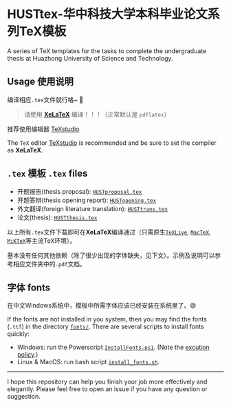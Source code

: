 # HUSTtex-华中科技大学本科毕业论文系列TeX模板
A series of TeX templates for the tasks to complete the undergraduate thesis at Huazhong University of Science and Technology.

## Usage 使用说明
编译相应`.tex`文件就行咯~ :rocket:
> 请使用 [**XeLaTeX**](https://en.wikipedia.org/wiki/XeTeX) 编译！！！（正常默认是 `pdflatex`）

推荐使用编辑器 [TeXstudio](https://www.texstudio.org/)

The `TeX` editor [TeXstudio](https://www.texstudio.org/) is recommended and be sure to set the compiler as **XeLaTeX**.

## `.tex` 模板 `.tex` files
- 开题报告(thesis proposal): [`HUSTproposal.tex`](HUSTproposal/HUSTproposal.tex)
- 开题答辩(thesis opening report): [`HUSTopening.tex`](HUSTopening/HUSTopening.tex)
- 外文翻译(foreign literature translation): [`HUSTtrans.tex`](HUSTtrans/HUSTtrans.tex)
- 论文(thesis): [`HUSTthesis.tex`](HUSTthesis/HUSTthesis.tex)

以上所有`.tex`文件下载即可在**XeLaTeX**编译通过（只需原生[`TeXLive`](https://www.tug.org/texlive/), [`MacTeX`](https://www.tug.org/mactex/), [`MiKTeX`](https://miktex.org/)等主流TeX环境）。

基本没有任何其他依赖（除了很少出现的字体缺失，见下文）。示例及说明可以参考相应文件夹中的`.pdf`文档。

## 字体 fonts
在中文Windows系统中，模板中所需字体应该已经安装在系统里了。😄

If the fonts are not installed in you system, then you may find the fonts (`.ttf`) in the directory [`fonts/`](fonts/). There are several scripts to install fonts quickly:
- Windows: run the Powerscript [`InstallFonts.ps1`](InstallFonts.ps1). (Note the [excution policy](https://docs.microsoft.com/en-us/powershell/module/microsoft.powershell.core/about/about_execution_policies?view=powershell-7.1).)
- Linux & MacOS: run bash script [`install_fonts.sh`](install_fonts.sh).
---
I hope this repository can help you finish your job more effectively and elegantly. Please feel free to open an issue if you have any question or suggestion.


